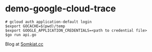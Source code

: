 # demo-google-cloud-trace

```
# gcloud auth application-default login
$export GOCACHE=$(pwd)/temp
$export GOOGLE_APPLICATION_CREDENTIALS=<path to credential file>    
$go run api.go
```

Blog at [Somkiat.cc](http://www.somkiat.cc/google-cloud-trace/)
